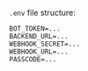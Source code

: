 `.env` file structure:
```
BOT_TOKEN=...
BACKEND_URL=...
WEBHOOK_SECRET=...
WEBHOOK_URL=...
PASSCODE=...
```
